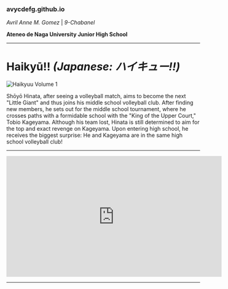 ### avycdefg.github.io
*Avril Anne M. Gomez*  |  *9-Chabanel*

**Ateneo de Naga University Junior High School**

---

# Haikyū!!  *(Japanese: ハイキュー!!)*

![Haikyuu Volume 1](https://static.wikia.nocookie.net/haikyuu/images/6/66/Chapter364.jpg/revision/latest/scale-to-width-down/400?cb=2019090916102)

Shōyō Hinata, after seeing a volleyball match, aims to become the next "Little Giant" and thus joins his middle school volleyball club. After finding new members, he sets out for the middle school tournament, where he crosses paths with a formidable school with the "King of the Upper Court," Tobio Kageyama. Although his team lost, Hinata is still determined to aim for the top and exact revenge on Kageyama. Upon entering high school, he receives the biggest surprise: He and Kageyama are in the same high school volleyball club!

---

<iframe width="560" height="315" src="https://www.youtube.com/embed/VKviyEGvb94?si=YiGvoRqe_h0wNSPC" title="YouTube video player" frameborder="0" allow="accelerometer; autoplay; clipboard-write; encrypted-media; gyroscope; picture-in-picture; web-share" allowfullscreen></iframe>

---


